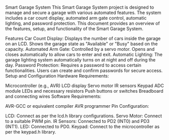 Smart Garage System
This Smart Garage System project is designed to manage and secure a garage with various automated features. The system includes a car count display, automated arm gate control, automatic lighting, and password protection. This document provides an overview of the features, setup, and functionality of the Smart Garage System.

Features
Car Count Display:
Displays the number of cars inside the garage on an LCD.
Shows the garage state as "Available" or "Busy" based on the capacity.
Automated Arm Gate:
Controlled by a servo motor.
Opens and closes automatically to allow cars to enter and exit.
Automatic Lighting:
The garage lighting system automatically turns on at night and off during the day.
Password Protection:
Requires a password to access certain functionalities.
Users can create and confirm passwords for secure access.
Setup and Configuration
Hardware Requirements:

Microcontroller (e.g., AVR)
LCD display
Servo motor
IR sensors
Keypad
ADC module
LEDs and necessary resistors
Push buttons or switches
Breadboard and connecting wires
Software Requirements:

AVR-GCC or equivalent compiler
AVR programmer
Pin Configuration:

LCD: Connect as per the lcd.h library configurations.
Servo Motor: Connect to a suitable PWM pin.
IR Sensors: Connected to PD2 (INT0) and PD3 (INT1).
LED: Connected to PD0.
Keypad: Connect to the microcontroller as per the keypad.h library.
